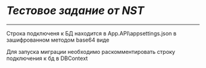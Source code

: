 # *Тестовое задание от NST*
---
Строка подключеня к БД находится в App.API\appsettings.json в зашифрованном методом base64 виде

Для запуска миграции необходимо раскомментировать строку подключения к бд в DBContext
